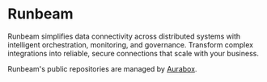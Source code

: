 # Runbeam

Runbeam simplifies data connectivity across distributed systems with intelligent orchestration, monitoring, and governance. Transform complex integrations into reliable, secure connections that scale with your business.

Runbeam's public repositories are managed by [Aurabox](https://github.com/aurabx).
